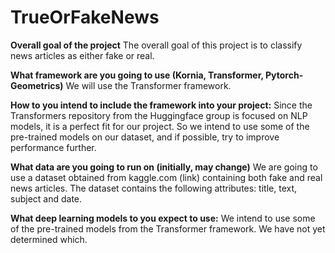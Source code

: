 TrueOrFakeNews
==============================

**Overall goal of the project**
The overall goal of this project is to classify news articles as either fake or real. 

**What framework are you going to use (Kornia, Transformer, Pytorch-Geometrics)**
We will use the Transformer framework.

**How to you intend to include the framework into your project:**
Since the Transformers repository from the Huggingface group is focused on NLP models, it is a perfect fit for our project.
So we intend to use some of the pre-trained models on our dataset, and if possible, try to improve performance further.

**What data are you going to run on (initially, may change)**
We are going to use a dataset obtained from kaggle.com (link) containing both fake and real news articles. 
The dataset contains the following attributes: title, text, subject and date.

**What deep learning models to you expect to use:**
We intend to use some of the pre-trained models from the Transformer framework. We have not yet determined which.

